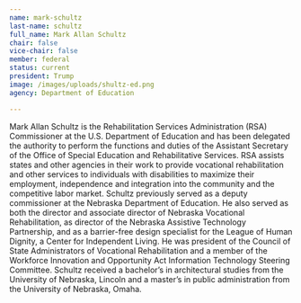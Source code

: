 ```yaml
---
name: mark-schultz
last-name: schultz
full_name: Mark Allan Schultz
chair: false
vice-chair: false
member: federal
status: current
president: Trump
image: /images/uploads/shultz-ed.png
agency: Department of Education

---
```


  Mark Allan Schultz is the Rehabilitation Services Administration (RSA)
  Commissioner at the U.S. Department of Education and has been delegated the
  authority to perform the functions and duties of the Assistant Secretary of
  the Office of Special Education and Rehabilitative Services. RSA assists
  states and other agencies in their work to provide vocational rehabilitation
  and other services to individuals with disabilities to maximize their
  employment, independence and integration into the community and the
  competitive labor market. Schultz previously served as a deputy commissioner
  at the Nebraska Department of Education. He also served as both the director
  and associate director of Nebraska Vocational Rehabilitation, as director of
  the Nebraska Assistive Technology Partnership, and as a barrier-free design
  specialist for the League of Human Dignity, a Center for Independent Living.
  He was president of the Council of State Administrators of Vocational
  Rehabilitation and a member of the Workforce Innovation and Opportunity Act
  Information Technology Steering Committee. Schultz received a bachelor’s in
  architectural studies from the University of Nebraska, Lincoln and a master’s
  in public administration from the University of Nebraska, Omaha.


